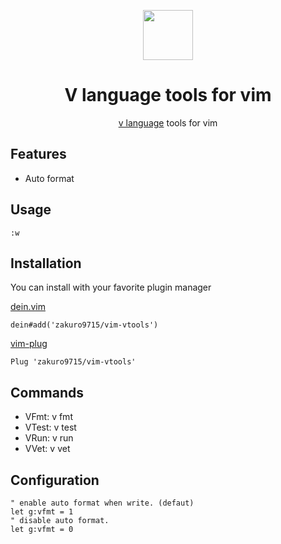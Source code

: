 <div align="center">
    <p>
        <img width="80" src="https://raw.githubusercontent.com/donnisnoni95/v-logo/master/dist/v-logo.svg?sanitize=true">
    </p>
    <h1>V language tools for vim</h1>
    <p>
        <a href="https://github.com/vlang/v">v language</a> tools for vim
    </p>
</div>

## Features

- Auto format

## Usage

```
:w
```

## Installation

You can install with your favorite plugin manager

[dein.vim](https://github.com/Shougo/dein.vim)

```viml
dein#add('zakuro9715/vim-vtools')
```

[vim-plug](https://github.com/junegunn/vim-plug)

```viml
Plug 'zakuro9715/vim-vtools'
```

## Commands

- VFmt: v fmt
- VTest: v test
- VRun: v run
- VVet: v vet

## Configuration

```viml
" enable auto format when write. (defaut)
let g:vfmt = 1
" disable auto format.
let g:vfmt = 0
```

